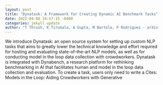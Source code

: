 ```yaml
--- 
layout: post 
title: "Dynatask: A Framework for Creating Dynamic AI Benchmark Tasks" 
date: 2022-04-08 14:57:15 -0400 
categories: jekyll update 
author: "T Thrush, K Tirumala, A Gupta, M Bartolo, P Rodriguez - arXiv preprint arXiv , 2022" 
--- 
```

We introduce Dynatask: an open source system for setting up custom NLP tasks that aims to greatly lower the technical knowledge and effort required for hosting and evaluating state-of-the-art NLP models, as well as for conducting model in the loop data collection with crowdworkers. Dynatask is integrated with Dynabench, a research platform for rethinking benchmarking in AI that facilitates human and model in the loop data collection and evaluation. To create a task, users only need to write a Cites: Models in the Loop: Aiding Crowdworkers with Generative